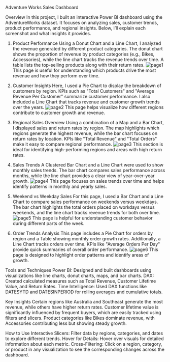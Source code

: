 Adventure Works Sales Dashboard

Overview
In this project, I built an interactive Power BI dashboard using the AdventureWorks dataset. It focuses on analyzing sales, customer trends, product performance, and regional insights. Below, I’ll explain each screenshot and what insights it provides.

1. Product Performance
Using a Donut Chart and a Line Chart, I analyzed the revenue generated by different product categories. The donut chart shows the proportion of revenue by product categories (e.g., Bikes, Accessories), while the line chart tracks the revenue trends over time. A table lists the top-selling products along with their return rates.
![page1](https://github.com/user-attachments/assets/d05ebaa4-cc7d-4945-88b4-79827f85231a)
This page is useful for understanding which products drive the most revenue and how they perform over time.

2. Customer Insights
Here, I used a Pie Chart to display the breakdown of customers by region. KPIs such as "Total Customers" and "Average Revenue Per Customer" summarize customer performance. I also included a Line Chart that tracks revenue and customer growth trends over the years.
![page2](https://github.com/user-attachments/assets/04a2b22a-975a-4828-88d2-990c01702150)
This page helps visualize how different regions contribute to customer growth and revenue.

3. Regional Sales Overview
Using a combination of a Map and a Bar Chart, I displayed sales and return rates by region. The map highlights which regions generate the highest revenue, while the bar chart focuses on return rates by location. KPIs like "Total Revenue" and "Total Orders" make it easy to compare regional performance.
![page3](https://github.com/user-attachments/assets/48e0521d-8533-4cae-80ef-b28c37e5b852)
This section is ideal for identifying high-performing regions and areas with high return rates.

4. Sales Trends
A Clustered Bar Chart and a Line Chart were used to show monthly sales trends. The bar chart compares sales performance across months, while the line chart provides a clear view of year-over-year growth.
![page4](https://github.com/user-attachments/assets/86b8a4b6-2bba-4073-952d-fe91c7f92059)
This page focuses on sales trends over time and helps identify patterns in monthly and yearly sales.

5. Weekend vs Weekday Sales
For this page, I used a Bar Chart and a Line Chart to compare sales performance on weekends versus weekdays. The bar chart highlights the total orders placed on workdays versus weekends, and the line chart tracks revenue trends for both over time.
![page5](https://github.com/user-attachments/assets/85070bf3-3e93-40dc-aa8c-052d379419a7)
This page is helpful for understanding customer behavior during different parts of the week.

6. Order Trends Analysis
This page includes a Pie Chart for orders by region and a Table showing monthly order growth rates. Additionally, a Line Chart tracks orders over time. KPIs like "Average Orders Per Day" provide quick summaries of overall order performance.
![page6](https://github.com/user-attachments/assets/bb97b161-deca-4bc8-b295-77f08b898f90)
This page is designed to highlight order patterns and identify areas of growth.

Tools and Techniques
Power BI: Designed and built dashboards using visualizations like line charts, donut charts, maps, and bar charts.
DAX: Created calculated measures such as Total Revenue, Customer Lifetime Value, and Return Rates.
Time Intelligence: Used DAX functions like DATESYTD and DATESINPERIOD for rolling averages and cumulative totals.

Key Insights
Certain regions like Australia and Southeast generate the most revenue, while others have higher return rates.
Customer lifetime value is significantly influenced by frequent buyers, which are easily tracked using filters and slicers.
Product categories like Bikes dominate revenue, with Accessories contributing less but showing steady growth.

How to Use
Interactive Slicers: Filter data by regions, categories, and dates to explore different trends.
Hover for Details: Hover over visuals for detailed information about each metric.
Cross-Filtering: Click on a region, category, or product in any visualization to see the corresponding changes across the dashboard.







